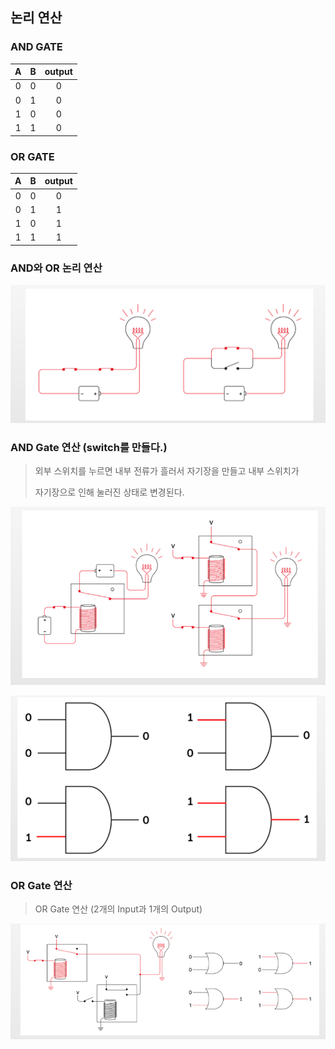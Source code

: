 ## 논리 연산

### AND GATE
| A | B |output| 
|:-:|:-:|:----:|
| 0 | 0 | 0    |
| 0 | 1 | 0    |
| 1 | 0 | 0    |
| 1 | 1 | 0    |

### OR GATE
| A | B |output| 
|:-:|:-:|:----:|
| 0 | 0 | 0    |
| 0 | 1 | 1    |
| 1 | 0 | 1    |
| 1 | 1 | 1    |

### AND와 OR 논리 연산
![](img/2022-04-13-07-13-27.png)

### AND Gate 연산 (switch를 만들다.)
> 외부 스위치를 누르면 내부 전류가 흘러서 자기장을 만들고 내부 스위치가
>
> 자기장으로 인해 눌러진 상태로 변경된다.

![](img/2022-04-13-07-17-56.png) 

![](img/2022-04-13-07-24-00.png)

### OR Gate 연산 
> OR Gate 연산 (2개의 Input과 1개의 Output)

![](img/2022-04-13-07-25-01.png)